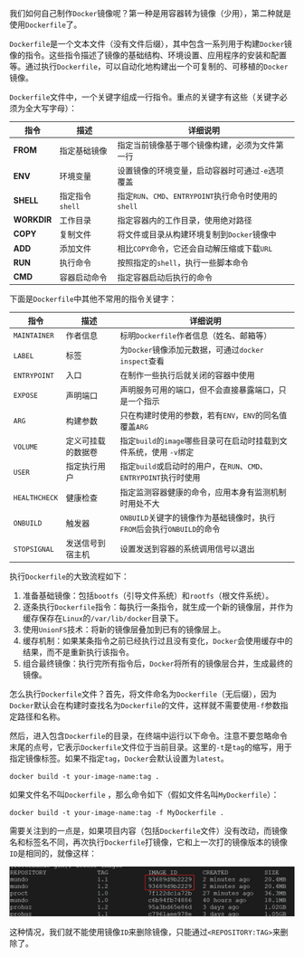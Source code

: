 我们如何自己制作`Docker`镜像呢？第一种是用容器转为镜像（少用），第二种就是使用`Dockerfile`了。

`Dockerfile`是一个文本文件（没有文件后缀），其中包含一系列用于构建`Docker`镜像的指令。这些指令描述了镜像的基础结构、环境设置、应用程序的安装和配置等。通过执行`Dockerfile`，可以自动化地构建出一个可复制的、可移植的`Docker`镜像。

`Dockerfile`文件中，一个关键字组成一行指令。重点的关键字有这些（关键字必须为全大写字母）：

| 指令        | 描述               | 详细说明                                                     |
| ----------- | ------------------ | ------------------------------------------------------------ |
| **FROM**    | 指定基础镜像       | 指定当前镜像基于哪个镜像构建，必须为文件第一行               |
| **ENV**     | 环境变量           | 设置镜像的环境变量，启动容器时可通过`-e`选项覆盖               |
| **SHELL**   | 指定指令`shell`    | 指定`RUN`、`CMD`、`ENTRYPOINT`执行命令时使用的`shell`        |
| **WORKDIR** | 工作目录           | 指定容器内的工作目录，使用绝对路径                           |
| **COPY** |复制文件|将文件或目录从构建环境复制到`Docker`镜像中|
| **ADD**     | 添加文件           | 相比`COPY`命令，它还会自动解压缩或下载`URL` |
| **RUN** |执行命令|按照指定的`shell`，执行一些脚本命令|
| **CMD**     | 容器启动命令       | 指定容器启动后执行的命令                                     |

下面是`Dockerfile`中其他不常用的指令关键字：

| 指令          | 描述               | 详细说明                                                     |
| ------------- | ------------------ | ------------------------------------------------------------ |
| `MAINTAINER`  | 作者信息           | 标明`Dockerfile`作者信息（姓名、邮箱等）                     |
| `LABEL`       | 标签               | 为`Docker`镜像添加元数据，可通过`docker inspect`查看         |
| `ENTRYPOINT`  | 入口               | 在制作一些执行后就关闭的容器中使用                           |
| `EXPOSE`      | 声明端口           | 声明服务可用的端口，但不会直接暴露端口，只是一个指示         |
| `ARG`         | 构建参数           | 只在构建时使用的参数，若有`ENV`，`ENV`的同名值覆盖`ARG`      |
| `VOLUME`      | 定义可挂载的数据卷 | 指定`build`的`image`哪些目录可在启动时挂载到文件系统，使用 `-v`绑定 |
| `USER`        | 指定执行用户       | 指定`build`或启动时的用户，在`RUN`、`CMD`、`ENTRYPOINT`执行时使用 |
| `HEALTHCHECK` | 健康检查           | 指定监测容器健康的命令，应用本身有监测机制时用处不大         |
| `ONBUILD`     | 触发器             | `ONBUILD`关键字的镜像作为基础镜像时，执行`FROM`后会执行`ONBUILD`的命令 |
| `STOPSIGNAL`  | 发送信号到宿主机   | 设置发送到容器的系统调用信号以退出                           |

执行`Dockerfile`的大致流程如下：

1. 准备基础镜像：包括`bootfs`（引导文件系统）和`rootfs`（根文件系统）。
2. 逐条执行`Dockerfile`指令：每执行一条指令，就生成一个新的镜像层，并作为缓存保存在`Linux`的`/var/lib/docker`目录下。
3. 使用`UnionFS`技术：将新的镜像层叠加到已有的镜像层上。
4. 缓存机制：如果某条指令之前已经执行过且没有变化，`Docker`会使用缓存中的结果，而不是重新执行该指令。
5. 组合最终镜像：执行完所有指令后，`Docker`将所有的镜像层合并，生成最终的镜像。

怎么执行`Dockerfile`文件？首先，将文件命名为`Dockerfile`（无后缀），因为`Docker`默认会在构建时查找名为`Dockerfile`的文件，这样就不需要使用`-f`参数指定路径和名称。

然后，进入包含`Dockerfile`的目录，在终端中运行以下命令。注意不要忽略命令末尾的点号，它表示`Dockerfile`文件位于当前目录。这里的`-t`是`tag`的缩写，用于指定镜像标签。如果不指定`tag`，`Docker`会默认设置为`latest`。

```shell
docker build -t your-image-name:tag .
```

如果文件名不叫`Dockerfile` ，那么命令如下（假如文件名叫`MyDockerfile`）：

```shell
docker build -t your-image-name:tag -f MyDockerfile .
```

需要关注到的一点是，如果项目内容（包括`Dockerfile`文件）没有改动，而镜像名和标签名不同，再次执行`Dockerfile`打镜像，它和上一次打的镜像版本的镜像`ID`是相同的，就像这样：

<img src="image/image-20240428101006425.png" alt="image-20240428101006425" style="zoom:50%;" />

这种情况，我们就不能使用镜像`ID`来删除镜像，只能通过`<REPOSITORY:TAG>`来删除了。
